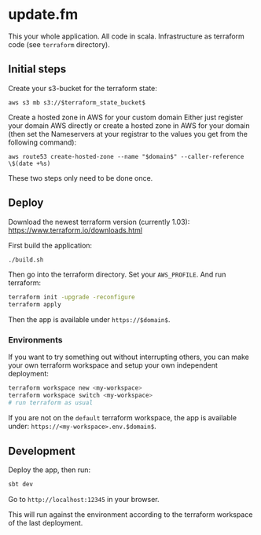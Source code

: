 # update.fm

This your whole application. All code in scala. Infrastructure as terraform code (see `terraform` directory).

## Initial steps

Create your s3-bucket for the terraform state:
```
aws s3 mb s3://$terraform_state_bucket$
```

Create a hosted zone in AWS for your custom domain Either just register your domain AWS directly or create a hosted zone in AWS for your domain (then set the Nameservers at your registrar to the values you get from the following command):
```
aws route53 create-hosted-zone --name "$domain$" --caller-reference \$(date +%s)
```

These two steps only need to be done once.

## Deploy

Download the newest terraform version (currently 1.03): https://www.terraform.io/downloads.html

First build the application:
```sh
./build.sh
```

Then go into the terraform directory. Set your `AWS_PROFILE`. And run terraform:
```sh
terraform init -upgrade -reconfigure
terraform apply
```

Then the app is available under `https://$domain$`.

### Environments

If you want to try something out without interrupting others, you can make your own terraform workspace and setup your own independent deployment:
```sh
terraform workspace new <my-workspace>
terraform workspace switch <my-workspace>
# run terraform as usual
```

If you are not on the `default` terraform workspace, the app is available under: `https://<my-workspace>.env.$domain$`.

## Development

Deploy the app, then run:
```sh
sbt dev
```

Go to `http://localhost:12345` in your browser.

This will run against the environment according to the terraform workspace of the last deployment.
